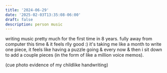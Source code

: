 ```yaml
---
title: '2024-06-29'
date: '2025-02-03T13:35:08-06:00'
draft: false
description: person music
---
```

writing music pretty much for the first time in 8 years. fully away from computer this time & it feels rlly good :) it's taking me like a month to write one piece, it feels like having a puzzle going & every now & then i sit down to add a couple pieces (in the form of like a million voice memos).

(cue photo evidence of my childlike handwriting)
